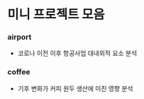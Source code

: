 # 미니 프로젝트 모음  
### airport
- 코로나 이전 이후 항공사업 대내외적 요소 분석
  
### coffee
- 기후 변화가 커피 원두 생산에 미친 영향 분석
  
